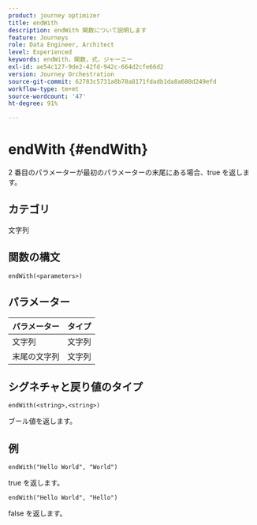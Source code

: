 ```yaml
---
product: journey optimizer
title: endWith
description: endWith 関数について説明します
feature: Journeys
role: Data Engineer, Architect
level: Experienced
keywords: endWith，関数，式，ジャーニー
exl-id: ae54c127-9de2-42fd-942c-664d2cfe66d2
version: Journey Orchestration
source-git-commit: 62783c5731a8b78a8171fdadb1da8a680d249efd
workflow-type: tm+mt
source-wordcount: '47'
ht-degree: 91%

---
```


# endWith {#endWith}

2 番目のパラメーターが最初のパラメーターの末尾にある場合、true を返します。

## カテゴリ

文字列

## 関数の構文

`endWith(<parameters>)`

## パラメーター

| パラメーター | タイプ |
|-----------|------------------|
| 文字列 | 文字列 |
| 末尾の文字列 | 文字列 |

## シグネチャと戻り値のタイプ

`endWith(<string>,<string>)`

ブール値を返します。

## 例

`endWith("Hello World", "World")`

true を返します。

`endWith("Hello World", "Hello")`

false を返します。
